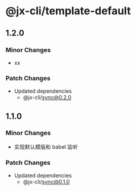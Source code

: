 # @jx-cli/template-default

## 1.2.0

### Minor Changes

- xx

### Patch Changes

- Updated dependencies
  - @jx-cli/sync@0.2.0

## 1.1.0

### Minor Changes

- 实现默认模版和 babel 监听

### Patch Changes

- Updated dependencies
  - @jx-cli/sync@0.1.0
